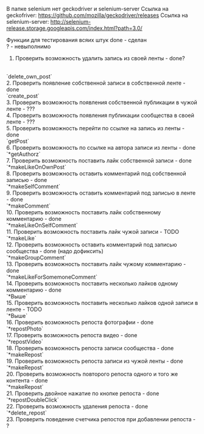 В папке selenium нет geckodriver и selenium-server 
Ссылка на geckofriver: https://github.com/mozilla/geckodriver/releases 
Ссылка на selenium-server: http://selenium-release.storage.googleapis.com/index.html?path=3.0/


Функции для тестирования всяих штук
done - сделан
<br/>
? - невыполнимо
<br/>
1. Проверить возможность удалить запись из своей ленты - done?
<br/>
`delete_own_post`
<br/>
2. Проверить появление собственной записи в собственной ленте - done
<br/>
`create_post`
<br/>
3. Проверить возможность появления собственной публикации в чужой ленте - ???
<br/>
4. Проверить возможность появления публикации сообщества в своей ленте - ???
<br/>
5. Проверить возможность перейти по ссылке на запись из ленты - done
<br/>
`getPost`
<br/>
6. Проверить возможность по ссылке на автора записи из ленты - done
<br/>
`*getAuthorz`
<br/>
7. Проверить возможность поставить лайк собственной записи - done
<br/>
`*makeLikeOnOwnPost`
<br/>
8. Проверить возможность оставить комментарий под собственной записью - done
<br/>
`*makeSelfComment`
<br/>
9. Проверить возможность оставить комментарий под записью в ленте - done
<br/>
`*makeComment`
<br/>
10. Проверить возможность поставить лайк собственному комментарию - done
 <br/>
`*makeLikeOnSelfComment`
<br/>
11. Проверить возможность поставить лайк чужой записи - TODO
<br/>
`*makeLike`
<br/>
12. Проверить возможность оставить комментарий под записью сообщества - done (надо дофиксить)
 <br/>
`*makeGroupComment`
<br/>
13. Проверить возможность поставить лайк чужому комментарию - done
<br/>
`*makeLikeForSomemoneComment`
<br/>
14. Проверить возможность поставить несколько лайков одному комментарию - done
<br/>
`*Выше`
<br/>
15. Проверить возможность поставить несколько лайков одной записи в ленте - TODO
<br/>
`*Выше`
<br/>
16. Проверить возможность репоста фотографии - done
<br/>
`*repostPhoto`
<br/>
17. Проверить возможность репоста видео - done
<br/>
`*repostVideo`
<br/>
18. Проверить возможность репоста записи сообщества - done
<br/>
`*makeRepost`
<br/>
19. Проверить возможность репоста записи из чужой ленты - done
<br/>
`*makeRepost`
<br/>
20. Проверить возможность повторого репоста одного и того же контента - done
<br/>
`*makeRepost`
<br/>
21. Проверить двойное нажатие по кнопке репоста - done
<br/>
`*repostDoubleClick`
<br/>
22. Проверить возможность удаления репоста - done
<br/>
`*delete_repost`
<br/>
23. Проверить поведение счетчика репостов при добавлении репоста - ?
<br/>
